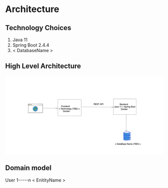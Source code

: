 # Architecture

## Technology Choices

1. Java 11
2. Spring Boot 2.4.4
3. < DatabaseName >

## High Level Architecture

![](./architecture.png)

## Domain model

User 1-----n < EnitityName >